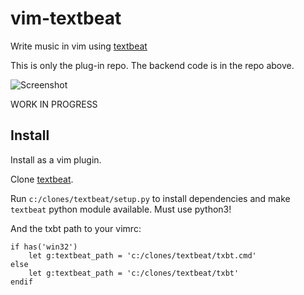 # vim-textbeat

Write music in vim using [textbeat](https://github.com/flipcoder/textbeat)

This is only the plug-in repo. The backend code is in the repo above.

![Screenshot](https://i.imgur.com/HmzNhXf.png)

WORK IN PROGRESS

## Install

Install as a vim plugin.

Clone [textbeat](https://github.com/flipcoder/textbeat).

Run `c:/clones/textbeat/setup.py` to install dependencies and make `textbeat`
python module available. Must use python3!

And the txbt path to your vimrc:

    if has('win32')
        let g:textbeat_path = 'c:/clones/textbeat/txbt.cmd'
    else
        let g:textbeat_path = 'c:/clones/textbeat/txbt'
    endif
